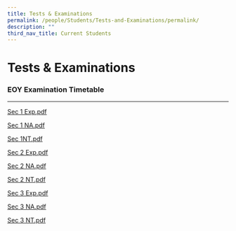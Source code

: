```yaml
---
title: Tests & Examinations
permalink: /people/Students/Tests-and-Examinations/permalink/
description: ""
third_nav_title: Current Students
---
```


Tests & Examinations
====================
### EOY Examination Timetable
-------------------------

[Sec 1 Exp.pdf](/files/Sec%201%20Exp.pdf)

[Sec 1 NA.pdf](/files/Sec%201%20NA%20tt.pdf)

[Sec 1NT.pdf](/files/Sec%201NT%20tt.pdf)

[Sec 2 Exp.pdf](/files/Sec%202%20Exp%20tt.pdf)

[Sec 2 NA.pdf](/files/Sec%202%20NA%20tt.pdf)

[Sec 2 NT.pdf](/files/Sec%202%20NT%20tt.pdf)

[Sec 3 Exp.pdf](/files/Sec%203%20Exp%20tt.pdf)

[Sec 3 NA.pdf](/files/Sec%203%20NA%20tt.pdf)

[Sec 3 NT.pdf](/files/Sec%203%20NT%20tt.pdf)